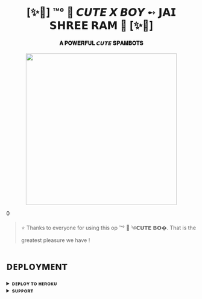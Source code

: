 <h1 align="center"><b>[✨🥀] ™°‌ 🫧 𝘾𝙐𝙏𝙀 𝙓 𝘽𝙊𝙔 ➻ 𝗝𝗔𝗜 𝗦𝗛𝗥𝗘𝗘 𝗥𝗔𝗠 🙏 [✨🥀]</b></h1>

<h4 align="center"> 𝐀 𝐏𝐎𝐖𝐄𝐑𝐅𝐔𝐋 𝘾𝙐𝙏𝙀 𝐒𝐏𝐀𝐌𝐁𝐎𝐓𝐒</h4>

<p align="center"><a href="https://t.me/+PfRardqZ41U1MTg1"><img src="https://telegra.ph/file/d557c20c6054491d2c20a.jpg" width="400"></a></p>0


> ⭐️ Thanks to everyone for using this op ™°‌ 🫧 ༄𝗖𝗨𝗧𝗘 𝗕𝗢�. That is the greatest pleasure we have !


# ᴅᴇᴘʟᴏʏᴍᴇɴᴛ


<details>
<summary><b>ᴅᴇᴘʟᴏʏ ᴛᴏ ʜᴇʀᴏᴋᴜ</b></summary>
<br>

[![Deploy](https://www.herokucdn.com/deploy/button.svg)](https://dashboard.heroku.com/new?template=https://github.com/CUTIEEBOY9/CUTEBOYSPAM)

</details>


<details>
<summary><b>sᴜᴘᴘᴏʀᴛ</b></summary>
<br>

<a href="https://t.me/CRAZY_FRIENDSS_CHATTING"><img src="https://img.shields.io/badge/Join-Telegram%20Channel-red.svg?logo=Telegram"></a>

</details>

